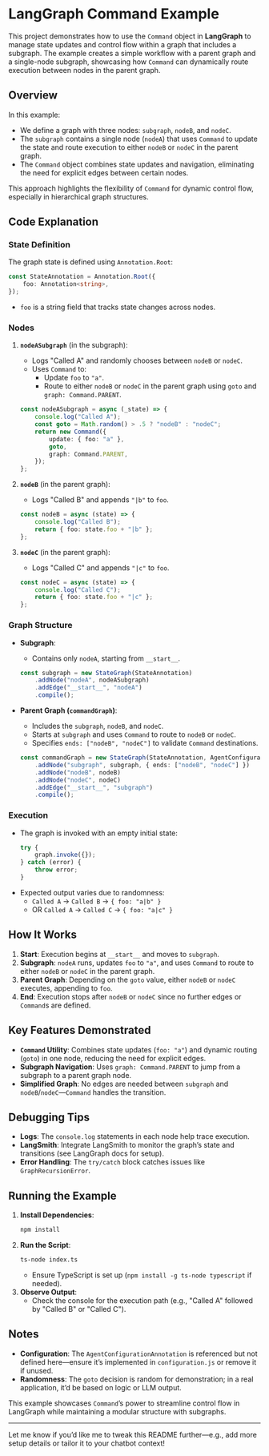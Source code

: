 # LangGraph Command Example

This project demonstrates how to use the `Command` object in **LangGraph** to manage state updates and control flow within a graph that includes a subgraph. The example creates a simple workflow with a parent graph and a single-node subgraph, showcasing how `Command` can dynamically route execution between nodes in the parent graph.

## Overview

In this example:
- We define a graph with three nodes: `subgraph`, `nodeB`, and `nodeC`.
- The `subgraph` contains a single node (`nodeA`) that uses `Command` to update the state and route execution to either `nodeB` or `nodeC` in the parent graph.
- The `Command` object combines state updates and navigation, eliminating the need for explicit edges between certain nodes.

This approach highlights the flexibility of `Command` for dynamic control flow, especially in hierarchical graph structures.

## Code Explanation

### State Definition
The graph state is defined using `Annotation.Root`:
```typescript
const StateAnnotation = Annotation.Root({
    foo: Annotation<string>,
});
```
- `foo` is a string field that tracks state changes across nodes.

### Nodes
1. **`nodeASubgraph`** (in the subgraph):
   - Logs "Called A" and randomly chooses between `nodeB` or `nodeC`.
   - Uses `Command` to:
     - Update `foo` to `"a"`.
     - Route to either `nodeB` or `nodeC` in the parent graph using `goto` and `graph: Command.PARENT`.
   ```typescript
   const nodeASubgraph = async (_state) => {
       console.log("Called A");
       const goto = Math.random() > .5 ? "nodeB" : "nodeC";
       return new Command({
           update: { foo: "a" },
           goto,
           graph: Command.PARENT,
       });
   };
   ```

2. **`nodeB`** (in the parent graph):
   - Logs "Called B" and appends `"|b"` to `foo`.
   ```typescript
   const nodeB = async (state) => {
       console.log("Called B");
       return { foo: state.foo + "|b" };
   };
   ```

3. **`nodeC`** (in the parent graph):
   - Logs "Called C" and appends `"|c"` to `foo`.
   ```typescript
   const nodeC = async (state) => {
       console.log("Called C");
       return { foo: state.foo + "|c" };
   };
   ```

### Graph Structure
- **Subgraph**:
  - Contains only `nodeA`, starting from `__start__`.
  ```typescript
  const subgraph = new StateGraph(StateAnnotation)
      .addNode("nodeA", nodeASubgraph)
      .addEdge("__start__", "nodeA")
      .compile();
  ```

- **Parent Graph (`commandGraph`)**:
  - Includes the `subgraph`, `nodeB`, and `nodeC`.
  - Starts at `subgraph` and uses `Command` to route to `nodeB` or `nodeC`.
  - Specifies `ends: ["nodeB", "nodeC"]` to validate `Command` destinations.
  ```typescript
  const commandGraph = new StateGraph(StateAnnotation, AgentConfigurationAnnotation)
      .addNode("subgraph", subgraph, { ends: ["nodeB", "nodeC"] })
      .addNode("nodeB", nodeB)
      .addNode("nodeC", nodeC)
      .addEdge("__start__", "subgraph")
      .compile();
  ```

### Execution
- The graph is invoked with an empty initial state:
  ```typescript
  try {
      graph.invoke({});
  } catch (error) {
      throw error;
  }
  ```
- Expected output varies due to randomness:
  - `Called A` → `Called B` → `{ foo: "a|b" }`
  - OR `Called A` → `Called C` → `{ foo: "a|c" }`

## How It Works
1. **Start**: Execution begins at `__start__` and moves to `subgraph`.
2. **Subgraph**: `nodeA` runs, updates `foo` to `"a"`, and uses `Command` to route to either `nodeB` or `nodeC` in the parent graph.
3. **Parent Graph**: Depending on the `goto` value, either `nodeB` or `nodeC` executes, appending to `foo`.
4. **End**: Execution stops after `nodeB` or `nodeC` since no further edges or `Command`s are defined.

## Key Features Demonstrated
- **`Command` Utility**: Combines state updates (`foo: "a"`) and dynamic routing (`goto`) in one node, reducing the need for explicit edges.
- **Subgraph Navigation**: Uses `graph: Command.PARENT` to jump from a subgraph to a parent graph node.
- **Simplified Graph**: No edges are needed between `subgraph` and `nodeB`/`nodeC`—`Command` handles the transition.

## Debugging Tips
- **Logs**: The `console.log` statements in each node help trace execution.
- **LangSmith**: Integrate LangSmith to monitor the graph’s state and transitions (see LangGraph docs for setup).
- **Error Handling**: The `try/catch` block catches issues like `GraphRecursionError`.

## Running the Example
1. **Install Dependencies**:
   ```bash
   npm install
   ```
2. **Run the Script**:
   ```bash
   ts-node index.ts
   ```
   - Ensure TypeScript is set up (`npm install -g ts-node typescript` if needed).
3. **Observe Output**:
   - Check the console for the execution path (e.g., "Called A" followed by "Called B" or "Called C").

## Notes
- **Configuration**: The `AgentConfigurationAnnotation` is referenced but not defined here—ensure it’s implemented in `configuration.js` or remove it if unused.
- **Randomness**: The `goto` decision is random for demonstration; in a real application, it’d be based on logic or LLM output.

This example showcases `Command`’s power to streamline control flow in LangGraph while maintaining a modular structure with subgraphs.

--- 

Let me know if you’d like me to tweak this README further—e.g., add more setup details or tailor it to your chatbot context!